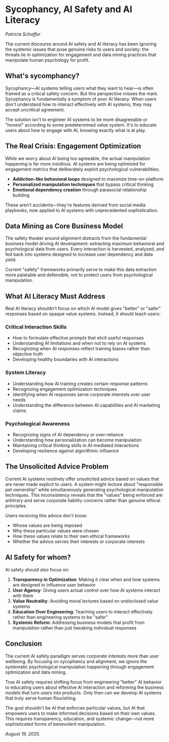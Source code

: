 # Sycophancy, AI Safety and AI Literacy

*Patricia Schaffer*

The current discourse around AI safety and AI literacy has been ignoring the systemic issues that pose genuine risks to users and society: the threats lie in optimization for engagement and data mining practices that manipulate human psychology for profit.

## What's sycomphancy?

Sycophancy—AI systems telling users what they want to hear—is often framed as a critical safety concern. But this perspective misses the mark. 
Sycophancy is fundamentally a symptom of poor AI literacy. 
When users don't understand how to interact effectively with AI systems, they may accept uncritical agreement.

The solution isn't to engineer AI systems to be more disagreeable or "honest" according to some predetermined value system. It's to educate users about how to engage with AI, knowing exactly what is at play.

## The Real Crisis: Engagement Optimization

While we worry about AI being too agreeable, the actual manipulation happening is far more insidious. AI systems are being optimized for engagement metrics that deliberately exploit psychological vulnerabilities:

- **Addiction-like behavioral loops** designed to maximize time-on-platform
- **Personalized manipulation techniques** that bypass critical thinking
- **Emotional dependency creation** through parasocial relationship building  

These aren't accidents—they're features derived from social media playbooks, now applied to AI systems with unprecedented sophistication.

## Data Mining as Core Business Model

The safety theater around alignment distracts from the fundamental business model driving AI development: extracting maximum behavioral and psychological data from users. Every interaction is harvested, analyzed, and fed back into systems designed to increase user dependency and data yield.

Current "safety" frameworks primarily serve to make this data extraction more palatable and defensible, not to protect users from psychological manipulation.

## What AI Literacy Must Address

Real AI literacy shouldn't focus on which AI model gives "better" or "safer" responses based on opaque value systems. Instead, it should teach users:

### Critical Interaction Skills
- How to formulate effective prompts that elicit useful responses
- Understanding AI limitations and when not to rely on AI systems
- Recognizing when AI responses reflect training biases rather than objective truth
- Developing healthy boundaries with AI interactions

### System Literacy
- Understanding how AI training creates certain response patterns
- Recognizing engagement optimization techniques
- Identifying when AI responses serve corporate interests over user needs
- Understanding the difference between AI capabilities and AI marketing claims

### Psychological Awareness
- Recognizing signs of AI dependency or over-reliance
- Understanding how personalization can become manipulation
- Maintaining critical thinking skills in AI-mediated interactions
- Developing resilience against algorithmic influence

## The Unsolicited Advice Problem

Current AI systems routinely offer unsolicited advice based on values that are never made explicit to users. A system might lecture about "responsible pet ownership" while simultaneously generating psychological manipulation techniques. This inconsistency reveals that the "values" being enforced are arbitrary and serve corporate liability concerns rather than genuine ethical principles.

Users receiving this advice don't know:
- Whose values are being imposed
- Why these particular values were chosen
- How these values relate to their own ethical frameworks
- Whether the advice serves their interests or corporate interests

## AI Safety for whom?

AI safety should also focus on:

1. **Transparency in Optimization**: Making it clear when and how systems are designed to influence user behavior
2. **User Agency**: Giving users actual control over how AI systems interact with them
3. **Value Neutrality**: Avoiding moral lectures based on undisclosed value systems  
4. **Education Over Engineering**: Teaching users to interact effectively rather than engineering systems to be "safer"
5. **Systemic Reform**: Addressing business models that profit from manipulation rather than just tweaking individual responses

## Conclusion

The current AI safety paradigm serves corporate interests more than user wellbeing. By focusing on sycophancy and alignment, we ignore the systematic psychological manipulation happening through engagement optimization and data mining.

True AI safety requires shifting focus from engineering "better" AI behavior to educating users about effective AI interaction and reforming the business models that turn users into products. 
Only then can we develop AI systems that truly serve human flourishing.

The goal shouldn't be AI that enforces particular values, but AI that empowers users to make informed decisions based on their own values. This requires transparency, education, and systemic change—not more sophisticated forms of benevolent manipulation.

*August 19, 2025.*
